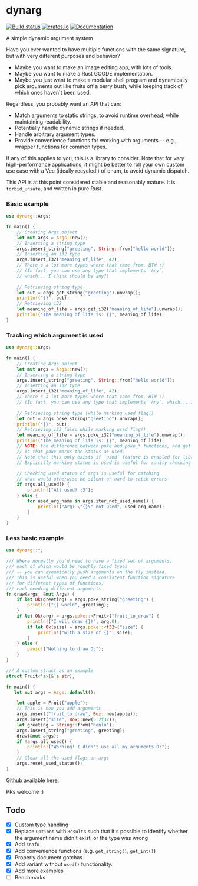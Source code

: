 # dynarg


[![Build status](https://github.com/alxpettit/dynarg/workflows/CI/badge.svg)](https://github.com/alxpettit/dynarg/actions?query=workflow%3ACI)
[![crates.io](https://img.shields.io/crates/v/dynarg.svg)](https://crates.io/crates/dynarg)
[![Documentation](https://docs.rs/dynarg/badge.svg)](https://docs.rs/dynarg)

A simple dynamic argument system

Have you ever wanted to have multiple functions with the same signature,
but with very different purposes and behavior?

- Maybe you want to make an image editing app, with lots of tools.
- Maybe you want to make a Rust GCODE implementation.
- Maybe you just want to make a modular shell program and dynamically pick arguments out like fruits off a berry bush, 
while keeping track of which ones haven't been used.

Regardless, you probably want an API that can:

- Match arguments to static strings, to avoid runtime overhead,
while maintaining readability.
- Potentially handle dynamic strings if needed.
- Handle arbitrary argument types.
- Provide convenience functions for working with arguments 
-- e.g., wrapper functions for common types.

If any of this applies to you, this is a library to consider.
Note that for _very_ high-performance applications, 
it might be better to roll your own custom use case with a Vec (ideally recycled!) of enum, to avoid dynamic dispatch.

This API is at this point considered stable and reasonably mature. It is `forbid_unsafe`, and written in pure Rust.
### Basic example
```rust
use dynarg::Args;

fn main() {
    // Creating Args object
    let mut args = Args::new();
    // Inserting a string type
    args.insert_string("greeting", String::from("hello world"));
    // Inserting an i32 type
    args.insert_i32("meaning_of_life", 42);
    // There's a lot more types where that came from, BTW :)
    // (In fact, you can use any type that implements `Any`,
    // which... I think should be any?)
    
    // Retrieving string type
    let out = args.get_string("greeting").unwrap();
    println!("{}", out);
    // Retrieving i32
    let meaning_of_life = args.get_i32("meaning_of_life").unwrap();
    println!("The meaning of life is: {}", meaning_of_life);
}
```

### Tracking which argument is used


```rust
use dynarg::Args;

fn main() {
    // Creating Args object
    let mut args = Args::new();
    // Inserting a string type
    args.insert_string("greeting", String::from("hello world"));
    // Inserting an i32 type
    args.insert_i32("meaning_of_life", 42);
    // There's a lot more types where that came from, BTW :)
    // (In fact, you can use any type that implements `Any`, which... I think should be any?)
        
    // Retrieving string type (while marking used flag!)
    let out = args.poke_string("greeting").unwrap();
    println!("{}", out);
    // Retrieving i32 (also while marking used flag!)
    let meaning_of_life = args.poke_i32("meaning_of_life").unwrap();
    println!("The meaning of life is: {}", meaning_of_life);
    // NOTE: the difference between poke and poke_* functions, and get and get_,
    // is that poke marks the status as used.
    // Note that this only exists if `used` feature is enabled for library.
    // Explicitly marking status is used is useful for sanity checking -- e.g.
    
    // Checking used status of args is useful for catching
    // what would otherwise be silent or hard-to-catch errors
    if args.all_used() {
        println!("All used! :3");
    } else {
        for used_arg_name in args.iter_not_used_name() {
            println!("Arg: \"{}\" not used", used_arg_name);
        }
    }
}
```

### Less basic example

```rust
use dynarg::*;

/// Where normally you'd need to have a fixed set of arguments,
/// each of which would be roughly fixed types
/// -- you can dynamically push arguments on the fly instead.
/// This is useful when you need a consistent function signature
/// for different types of functions,
/// each needing different arguments
fn draw(args: &mut Args) {
    if let Ok(greeting) = args.poke_string("greeting") {
        println!("{} world", greeting);
    }
    if let Ok(arg) = args.poke::<Fruit>("fruit_to_draw") {
        println!("I will draw {}!", arg.0);
        if let Ok(size) = args.poke::<f32>("size") {
            println!("with a size of {}", size);
        }
    } else {
        panic!("Nothing to draw D:");
    }
}

/// A custom struct as an example
struct Fruit<'a>(&'a str);

fn main() {
   let mut args = Args::default();

    let apple = Fruit("apple");
    // This is how you add arguments
    args.insert("fruit_to_draw", Box::new(apple));
    args.insert("size", Box::new(5.2f32));
    let greeting = String::from("henlo");
    args.insert_string("greeting", greeting);
    draw(&mut args);
    if !args.all_used() {
        println!("Warning! I didn't use all my arguments D:");
    }
    // Clear all the used flags on args
    args.reset_used_status();
}
```

[Github available here.](https://github.com/alxpettit/dynarg)

PRs welcome :)

## Todo

- [x] Custom type handling
- [x] Replace `Option`s with `Result`s such that it's possible to identify whether the argument name didn't exist, or the type was wrong
- [x] Add `snafu`
- [x] Add convenience functions (e.g. `get_string()`, `get_int()`)
- [x] Properly document gotchas
- [x] Add variant without `used()` functionality.
- [x] Add more examples
- [ ] Benchmarks